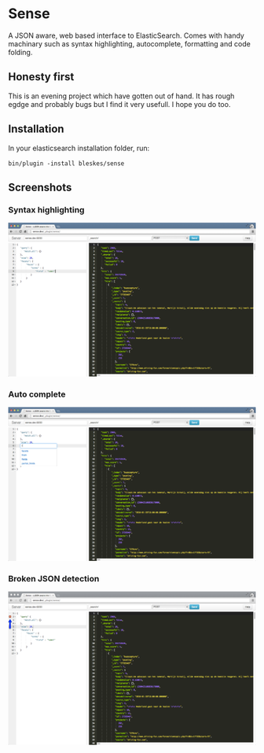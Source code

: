 Sense
=====

A JSON aware, web based interface to ElasticSearch. Comes with handy machinary such as syntax highlighting, autocomplete, 
formatting and code folding.

Honesty first
-------------
This is an evening project which have gotten out of hand. It has rough egdge and probably bugs but I find it very usefull.
I hope you do too.

Installation
------------

In your elasticsearch installation folder, run:

    bin/plugin -install bleskes/sense
   
   

Screenshots
-----------

### Syntax highlighting
![Syntax highlighting](docs/syntaxhighlighting.png)

### Auto complete
![Auto complete](docs/autocomplete.png)

### Broken JSON detection
![Broken JSON](docs/broken.png)


